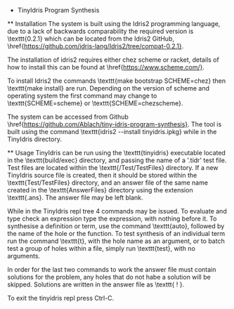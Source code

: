 * TinyIdris Program Synthesis

** Installation
The system is built using the Idris2 programming language, due to
a lack of backwards comparability the required version is
\texttt{0.2.1} which can be located from the Idris2 GitHub,
\href{https://github.com/idris-lang/Idris2/tree/compat-0.2.1}.

The installation of idris2 requires either chez scheme or racket,
details of how to install this can be found at
\href{https://www.scheme.com/}.

To install Idris2 the commands \texttt{make bootstrap SCHEME=chez}
then \texttt{make install} are run. Depending on the version of
scheme and operating system the first command may change to
\texttt{SCHEME=scheme} or \texttt{SCHEME=chezscheme}. 

The system can be accessed from Github \href{https://github.com/Ablach/tiny-idris-program-synthesis}. The tool is built using the command
\texttt{idris2 --install tinyidris.ipkg} while in the TinyIdris
directory. 

** Usage
TinyIdris can be run using the \texttt{tinyidris}
executable located in the \texttt{build/exec} directory, and passing
the name of a '.tidr' test file. Test files are located within the \texttt{/Test/TestFiles} directory.
If a new TinyIdris source file is created, then it
should be stored within the \texttt{Test/TestFiles}
directory, and an answer file of the same name created in the
\texttt{AnswerFiles} directory using the extension \texttt{.ans}.
The answer file may be left blank. 

While in the TinyIdris repl tree 4 commands may be issued. To evaluate
and type check an expression type the expression, with nothing before
it. To synthesise a definition or term, use the command \texttt{auto},
followed by the name of the hole or the function.
To test synthesis of an individual term run the command \texttt{t},
with the hole name as an argument, or to batch test a group of holes
within a file, simply run \texttt{test}, with no arguments.

In order for the last two commands to work the answer file must contain
solutions for the problem, any holes that do not habe a solution will
be skipped. Solutions are written in the answer file as
\texttt{<name> ! <solution>}.

To exit the tinyidris repl press Ctrl-C.

